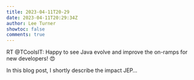 ```yaml
---
title: 2023-04-11T20-29
date: 2023-04-11T20:29:34Z
author: Lee Turner
showtoc: false
comments: true
---
```


RT @TCoolsIT: Happy to see Java evolve and improve the on-ramps for new developers! 😍

In this blog post, I shortly describe the impact JEP…

